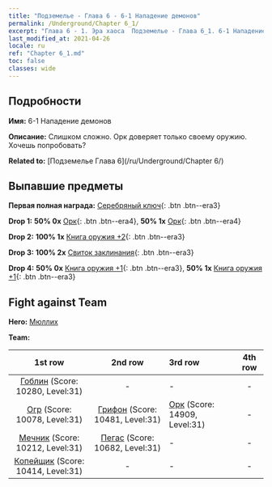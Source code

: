 ```yaml
---
title: "Подземелье - Глава 6 - 6-1 Нападение демонов"
permalink: /Underground/Chapter 6_1/
excerpt: "Глава 6 - 1. Эра хаоса  Подземелье - Глава 6_1. 6-1 Нападение демонов"
last_modified_at: 2021-04-26
locale: ru
ref: "Chapter 6_1.md"
toc: false
classes: wide
---
```


## Подробности

 **Имя:** 6-1 Нападение демонов

 **Описание:** Слишком сложно. Орк доверяет только своему оружию. Хочешь попробовать?

 **Related to:** [Подземелье Глава 6](/ru/Underground/Chapter 6/)

## Выпавшие предметы

 **Первая полная награда:** [Серебряный ключ](/ItemsRU/con_693/){: .btn .btn--era3}

 **Drop 1:** **50% 0x** [Орк](/ItemsRU/unt_219/){: .btn .btn--era4}, **50% 1x** [Орк](/ItemsRU/unt_219/){: .btn .btn--era4}

 **Drop 2:** **100% 1x** [Книга оружия +2](/ItemsRU/mat_32/){: .btn .btn--era3}

 **Drop 3:** **100% 2x** [Свиток заклинания](/ItemsRU/con_694/){: .btn .btn--era3}

 **Drop 4:** **50% 0x** [Книга оружия +1](/ItemsRU/mat_25/){: .btn .btn--era3}, **50% 1x** [Книга оружия +1](/ItemsRU/mat_25/){: .btn .btn--era3}


## Fight against Team
 **Hero:** [Мюллих](/ru/heroes/Mullich/)

 **Team:**


  | 1st row | 2nd row | 3rd row | 4th row |
  |:----:|:----:|:----|:----:|
  | [Гоблин](/ru/units/Goblin/) (Score: 10280, Level:31)  | - | - | - |
  | [Огр](/ru/units/Ogre/) (Score: 10078, Level:31)  | [Грифон](/ru/units/Griffin/) (Score: 10481, Level:31)  | [Орк](/ru/units/Orc/) (Score: 14909, Level:31)  | - |
  | [Мечник](/ru/units/Swordsman/) (Score: 10212, Level:31)  | [Пегас](/ru/units/Pegasus/) (Score: 10682, Level:31)  | - | - |
  | [Копейщик](/ru/units/Pikeman/) (Score: 10414, Level:31)  | - | - | - |


